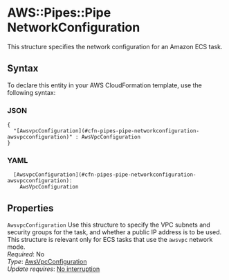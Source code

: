 # AWS::Pipes::Pipe NetworkConfiguration<a name="aws-properties-pipes-pipe-networkconfiguration"></a>

This structure specifies the network configuration for an Amazon ECS task\.

## Syntax<a name="aws-properties-pipes-pipe-networkconfiguration-syntax"></a>

To declare this entity in your AWS CloudFormation template, use the following syntax:

### JSON<a name="aws-properties-pipes-pipe-networkconfiguration-syntax.json"></a>

```
{
  "[AwsvpcConfiguration](#cfn-pipes-pipe-networkconfiguration-awsvpcconfiguration)" : AwsVpcConfiguration
}
```

### YAML<a name="aws-properties-pipes-pipe-networkconfiguration-syntax.yaml"></a>

```
  [AwsvpcConfiguration](#cfn-pipes-pipe-networkconfiguration-awsvpcconfiguration):
    AwsVpcConfiguration
```

## Properties<a name="aws-properties-pipes-pipe-networkconfiguration-properties"></a>

`AwsvpcConfiguration` <a name="cfn-pipes-pipe-networkconfiguration-awsvpcconfiguration"></a>
Use this structure to specify the VPC subnets and security groups for the task, and whether a public IP address is to be used\. This structure is relevant only for ECS tasks that use the `awsvpc` network mode\.  
_Required_: No  
_Type_: [AwsVpcConfiguration](aws-properties-pipes-pipe-awsvpcconfiguration.md)  
_Update requires_: [No interruption](https://docs.aws.amazon.com/AWSCloudFormation/latest/UserGuide/using-cfn-updating-stacks-update-behaviors.html#update-no-interrupt)
